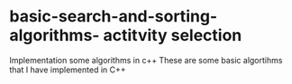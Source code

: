 # basic-search-and-sorting-algorithms- actitvity selection
Implementation some algorithms in c++
These are some basic algortihms that I have implemented in C++

  
